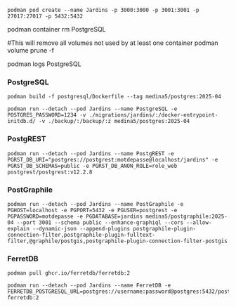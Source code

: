 ```shell
podman pod create --name Jardins -p 3000:3000 -p 3001:3001 -p 27017:27017 -p 5432:5432
```

podman container rm PostgreSQL


#This will remove all volumes not used by at least one container
podman volume prune -f

podman logs PostgreSQL

### PostgreSQL

```shell
podman build -f postgresql/Dockerfile --tag medina5/postgres:2025-04
```

```shell
podman run --detach --pod Jardins --name PostgreSQL -e POSTGRES_PASSWORD=1234 -v ./migrations/jardins/:/docker-entrypoint-initdb.d/ -v ./backup/:/backup/:z medina5/postgres:2025-04
```

### PostgREST

```shell
podman run --detach --pod Jardins --name PostgREST -e PGRST_DB_URI="postgres://postgrest:motdepasse@localhost/jardins" -e PGRST_DB_SCHEMAS=public -e PGRST_DB_ANON_ROLE=role_web postgrest/postgrest:v12.2.8
```

### PostGraphile

```shell
podman run --detach --pod Jardins --name PostGraphile -e PGHOST=localhost -e PGPORT=5432 -e PGUSER=postgrest -e PGPASSWORD=motdepasse -e PGDATABASE=jardins medina5/postgraphile:2025-04 --port 3001 --schema public --enhance-graphiql --cors --allow-explain --dynamic-json --append-plugins postgraphile-plugin-connection-filter,postgraphile-plugin-fulltext-filter,@graphile/postgis,postgraphile-plugin-connection-filter-postgis
```

### FerretDB

```shell
podman pull ghcr.io/ferretdb/ferretdb:2
```

```shell
podman run --detach --pod Jardins --name FerretDB -e FERRETDB_POSTGRESQL_URL=postgres://username:password@postgres:5432/postgres ferretdb:2
```
